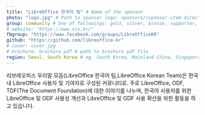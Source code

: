 ```yaml
---
title: "LibreOffice 한국어 팀" # Name of the sponsor
photo: "logo.jpg" # Path to sponsor logo: sponsors/<sponsor-item-directory>/logo.png
group: community # One of followings: gold, silver, bronze, supporter, infra, record, videoi18n, swag, partner
# website: "https://www.oss.kr/"
fbgroup: "https://www.facebook.com/groups/LibreOfficeKR"
github: "https://github.com/libreoffice-kr"
# cover: cover.jpg
# brochure: brochure.pdf # path to brochure pdf file
region: Seoul, South Korea # eg. South Korea, Mainland China, Singapore, Hong Kong, Taiwan ...
---
```


리브레오피스 우리말 모듬(LibreOffice 한국어 팀,LibreOffice Korean Team)은 한국 내 LibreOffice 사용자 및 기여자로 구성된 커뮤니티로. 주로 LibreOffice, ODF, TDF(The Document Foundation)에 대한 이야기를 나누며, 한국어 사용자를 위한 LibreOffice 및 ODF 사용성 개선과 LibreOffice 및 ODF 사용 확산을 위한 활동을 하고 있습니다.
